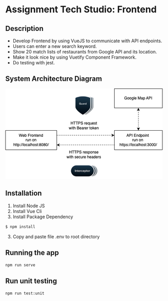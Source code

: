 # Assignment Tech Studio: Frontend

## Description

- Develop Frontend by using VueJS to communicate with API endpoints.
- Users can enter a new search keyword.
- Show 20 match lists of restaurants from Google API and its location.
- Make it look nice by using Vuetify Component Framework.
- Do testing with jest.

## System Architecture Diagram

![System Architecture Diagram](https://raw.githubusercontent.com/wantanto/wt-api/main/Assignment%20Tech%20Studio.drawio.png)

## Installation

1. Install Node JS
2. Install Vue Cli
3. Install Package Dependency
```bash
$ npm install
```
3. Copy and paste file .env to root directory

## Running the app
```
npm run serve
```

## Run unit testing
```
npm run test:unit
```

